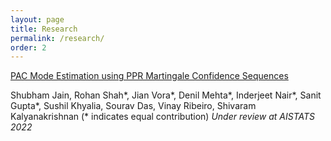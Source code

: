 ```yaml
---
layout: page
title: Research
permalink: /research/
order: 2
---
```


[PAC Mode Estimation using PPR Martingale Confidence Sequences](https://arxiv.org/abs/2109.05047)

Shubham Jain, Rohan Shah\*, Jian Vora\*, Denil Mehta\*, Inderjeet Nair\*, Sanit Gupta\*, Sushil Khyalia, Sourav Das, Vinay Ribeiro, Shivaram Kalyanakrishnan
(\* indicates equal contribution)
*Under review at AISTATS 2022*

